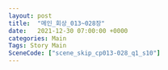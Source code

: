 ```yaml
---
layout: post
title:  "메인_회상_013~028장"
date:   2021-12-30 07:00:00 +0000
categories: Main
Tags: Story Main
SceneCode: ["scene_skip_cp013-028_q1_s10"]
---
```

